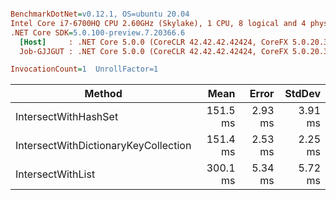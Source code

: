 ``` ini

BenchmarkDotNet=v0.12.1, OS=ubuntu 20.04
Intel Core i7-6700HQ CPU 2.60GHz (Skylake), 1 CPU, 8 logical and 4 physical cores
.NET Core SDK=5.0.100-preview.7.20366.6
  [Host]     : .NET Core 5.0.0 (CoreCLR 42.42.42.42424, CoreFX 5.0.20.36411), X64 RyuJIT
  Job-GJJGUT : .NET Core 5.0.0 (CoreCLR 42.42.42.42424, CoreFX 5.0.20.36411), X64 RyuJIT

InvocationCount=1  UnrollFactor=1  

```
|                               Method |     Mean |   Error |  StdDev |
|------------------------------------- |---------:|--------:|--------:|
|                 IntersectWithHashSet | 151.5 ms | 2.93 ms | 3.91 ms |
| IntersectWithDictionaryKeyCollection | 151.4 ms | 2.53 ms | 2.25 ms |
|                    IntersectWithList | 300.1 ms | 5.34 ms | 5.72 ms |
